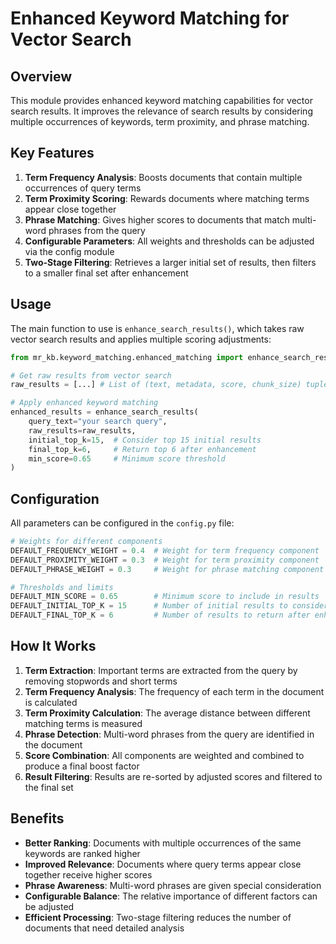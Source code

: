 # Enhanced Keyword Matching for Vector Search

## Overview

This module provides enhanced keyword matching capabilities for vector search results. It improves the relevance of search results by considering multiple occurrences of keywords, term proximity, and phrase matching.

## Key Features

1. **Term Frequency Analysis**: Boosts documents that contain multiple occurrences of query terms
2. **Term Proximity Scoring**: Rewards documents where matching terms appear close together
3. **Phrase Matching**: Gives higher scores to documents that match multi-word phrases from the query
4. **Configurable Parameters**: All weights and thresholds can be adjusted via the config module
5. **Two-Stage Filtering**: Retrieves a larger initial set of results, then filters to a smaller final set after enhancement

## Usage

The main function to use is `enhance_search_results()`, which takes raw vector search results and applies multiple scoring adjustments:

```python
from mr_kb.keyword_matching.enhanced_matching import enhance_search_results

# Get raw results from vector search
raw_results = [...] # List of (text, metadata, score, chunk_size) tuples

# Apply enhanced keyword matching
enhanced_results = enhance_search_results(
    query_text="your search query",
    raw_results=raw_results,
    initial_top_k=15,  # Consider top 15 initial results
    final_top_k=6,     # Return top 6 after enhancement
    min_score=0.65     # Minimum score threshold
)
```

## Configuration

All parameters can be configured in the `config.py` file:

```python
# Weights for different components
DEFAULT_FREQUENCY_WEIGHT = 0.4  # Weight for term frequency component
DEFAULT_PROXIMITY_WEIGHT = 0.3  # Weight for term proximity component
DEFAULT_PHRASE_WEIGHT = 0.3     # Weight for phrase matching component

# Thresholds and limits
DEFAULT_MIN_SCORE = 0.65        # Minimum score to include in results
DEFAULT_INITIAL_TOP_K = 15      # Number of initial results to consider
DEFAULT_FINAL_TOP_K = 6         # Number of results to return after enhancement
```

## How It Works

1. **Term Extraction**: Important terms are extracted from the query by removing stopwords and short terms
2. **Term Frequency Analysis**: The frequency of each term in the document is calculated
3. **Term Proximity Calculation**: The average distance between different matching terms is measured
4. **Phrase Detection**: Multi-word phrases from the query are identified in the document
5. **Score Combination**: All components are weighted and combined to produce a final boost factor
6. **Result Filtering**: Results are re-sorted by adjusted scores and filtered to the final set

## Benefits

- **Better Ranking**: Documents with multiple occurrences of the same keywords are ranked higher
- **Improved Relevance**: Documents where query terms appear close together receive higher scores
- **Phrase Awareness**: Multi-word phrases are given special consideration
- **Configurable Balance**: The relative importance of different factors can be adjusted
- **Efficient Processing**: Two-stage filtering reduces the number of documents that need detailed analysis
